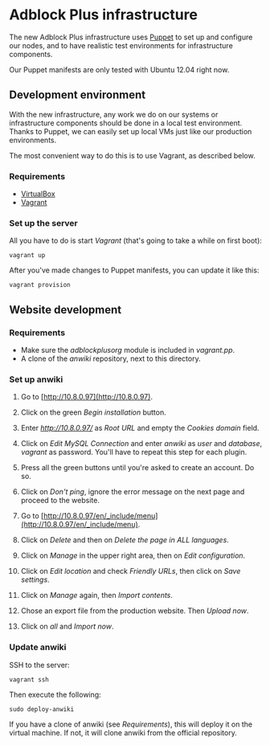 Adblock Plus infrastructure
===========================

The new Adblock Plus infrastructure uses
[Puppet](http://puppetlabs.com/) to set up and configure our nodes,
and to have realistic test environments for infrastructure components.

Our Puppet manifests are only tested with Ubuntu 12.04 right now.

Development environment
-----------------------

With the new infrastructure, any work we do on our systems or
infrastructure components should be done in a local test
environment. Thanks to Puppet, we can easily set up local VMs just
like our production environments.

The most convenient way to do this is to use Vagrant, as described
below.

### Requirements

* [VirtualBox](https://www.virtualbox.org/)
* [Vagrant](http://vagrantup.com/)

### Set up the server

All you have to do is start _Vagrant_ (that's going to take a while on
first boot):

    vagrant up

After you've made changes to Puppet manifests, you can update it like this:

	vagrant provision

Website development
-------------------

### Requirements

* Make sure the _adblockplusorg_ module is included in _vagrant.pp_.
* A clone of the _anwiki_ repository, next to this directory.

### Set up anwiki

1. Go to [http://10.8.0.97](http://10.8.0.97).

2. Click on the green _Begin installation_ button.

3. Enter _http://10.8.0.97/_ as _Root URL_ and empty the _Cookies
domain_ field.

4. Click on _Edit MySQL Connection_ and enter _anwiki_ as _user_ and
_database_, _vagrant_ as password. You'll have to repeat this step for
each plugin.

5. Press all the green buttons until you're asked to create an account. Do so.

6. Click on _Don't ping_, ignore the error message on the next page
and proceed to the website.

7. Go to
[http://10.8.0.97/en/_include/menu](http://10.8.0.97/en/_include/menu).

8. Click on _Delete_ and then on _Delete the page in ALL languages_.

9. Click on _Manage_ in the upper right area, then on _Edit
configuration_.

10. Click on _Edit location_ and check _Friendly URLs_, then click on
_Save settings_.

11. Click on _Manage_ again, then _Import contents_.

12. Chose an export file from the production website. Then _Upload
now_.

13. Click on _all_ and _Import now_.

### Update anwiki

SSH to the server:

    vagrant ssh

Then execute the following:

    sudo deploy-anwiki

If you have a clone of anwiki (see _Requirements_), this will deploy
it on the virtual machine. If not, it will clone anwiki from the
official repository.
